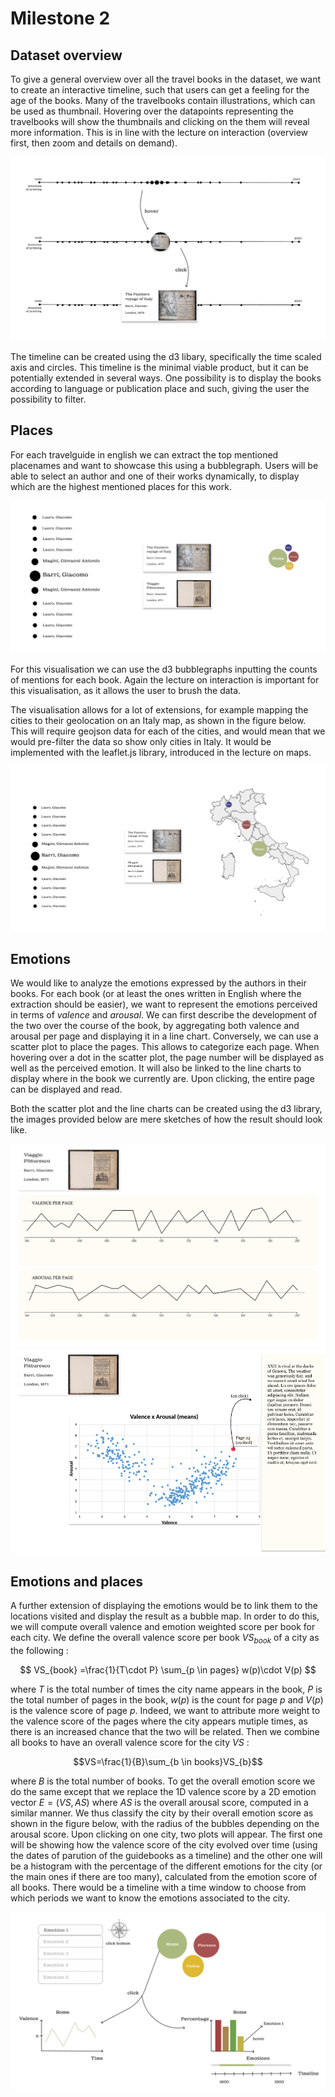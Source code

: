 # Milestone 2


## Dataset overview

To give a general overview over all the travel books in the dataset, we want to create an interactive timeline, such that users can get a feeling for the age of the books. Many of the travelbooks contain illustrations, which can be used as thumbnail. Hovering over the datapoints representing the travelbooks will show the thumbnails and clicking on the them will reveal more information. This is in line with the lecture on interaction (overview first, then zoom and details on demand). 

![overview](./plots/overview.png)

The timeline can be created using the d3 libary, specifically the time scaled axis and circles. This timeline is the minimal viable product, but it can be potentially extended in several ways. One possibility is to display the books according to language or publication place and such, giving the user the possibility to filter.

## Places

For each travelguide in english we can extract the top mentioned placenames and want to showcase this using a bubblegraph. Users will be able to select an author and one of their works dynamically, to display which are the highest mentioned places for this work.

![bubbles](./plots/bubbles.png)

For this visualisation we can use the d3 bubblegraphs inputting the counts of mentions for each book. Again the lecture on interaction is important for this visualisation, as it allows the user to brush the data. 

The visualisation allows for a lot of extensions, for example mapping the cities to their geolocation on an Italy map, as shown in the figure below. This will require geojson data for each of the cities, and would mean that we would pre-filter the data so show only cities in Italy. It would be implemented with the leaflet.js library, introduced in the lecture on maps.

![bubbles](./plots/places_italy.png)


## Emotions

We would like to analyze the emotions expressed by the authors in their books. For each book (or at least the ones written in English where the extraction should be easier), we want to represent the emotions perceived in terms of *valence* and *arousal*. We can first describe the development of the two over the course of the book, by aggregating both valence and arousal per page and displaying it in a line chart. Conversely, we can use a scatter plot to place the pages. This allows to categorize each page. When hovering over a dot in the scatter plot, the page number will be displayed as well as the perceived emotion. It will also be linked to the line charts to display where in the book we currently are. Upon clicking, the entire page can be displayed and read.

Both the scatter plot and the line charts can be created using the d3 library, the images provided below are mere sketches of how the result should look like.

![va_per_page](./plots/v_a_per_page.png)
![page_per_v_a](./plots/page_per_v_a.png)

## Emotions and places

A further extension of displaying the emotions would be to link them to the locations visited and display the result as a bubble map. In order to do this, we will compute overall valence and emotion weighted score per book for each city. We define the overall valence score per book $VS_{book}$ of a city as the following :

$$ VS_{book} =\frac{1}{T\cdot P} \sum_{p \in pages} w(p)\cdot V(p) $$

where $T$ is the total number of times the city name appears in the book, $P$ is the total number of pages in the book, $w(p)$ is the count for page $p$ and $V(p)$ is the valence score of page $p$. Indeed, we want to attribute more weight to the valence score of the pages where the city appears mutiple times, as there is an increased chance that the two will be related. Then we combine all books to have an overall valence score for the city $VS$ :

$$VS=\frac{1}{B}\sum_{b \in books}VS_{b}$$

where $B$ is the total number of books. To get the overall emotion score we do the same except that we replace the 1D valence score by a 2D emotion vector $E=(VS, AS)$ where $AS$ is the overall arousal score, computed in a similar manner. We thus classify the city by their overall emotion score as shown in the figure below, with the radius of the bubbles depending on the arousal score. Upon clicking on one city, two plots will appear. The first one will be showing how the valence score of the city evolved over time (using the dates of parution of the guidebooks as a timeline) and the other one will be a histogram with the percentage of the different emotions for the city (or the main ones if there are too many), calculated from the emotion score of all books. There would be a timeline with a time window to choose from which periods we want to know the emotions associated to the city.


![emotions_per_cities](./plots/emotions_per_cities.png)
